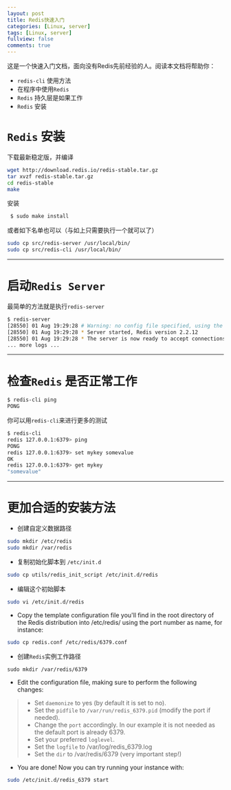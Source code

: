 ```yaml
---
layout: post
title: Redis快速入门
categories: [Linux, server]
tags: [Linux, server]
fullview: false
comments: true
---
```



这是一个快速入门文档，面向没有Redis先前经验的人。阅读本文档将帮助你：
* `redis-cli` 使用方法
* 在程序中使用`Redis`
* `Redis` 持久层是如果工作
* `Redis` 安装

# `Redis` 安装

下载最新稳定版，并编译
```sh
wget http://download.redis.io/redis-stable.tar.gz
tar xvzf redis-stable.tar.gz
cd redis-stable
make
```


安装

```sh
 $ sudo make install
```

或者如下名单也可以（与如上只需要执行一个就可以了）
```sh
sudo cp src/redis-server /usr/local/bin/
sudo cp src/redis-cli /usr/local/bin/
```

---

# 启动`Redis Server`

最简单的方法就是执行`redis-server`
```sh
$ redis-server
[28550] 01 Aug 19:29:28 # Warning: no config file specified, using the default config. In order to specify a config file use 'redis-server /path/to/redis.conf'
[28550] 01 Aug 19:29:28 * Server started, Redis version 2.2.12
[28550] 01 Aug 19:29:28 * The server is now ready to accept connections on port 6379
... more logs ...
```

---
# 检查`Redis` 是否正常工作
```sh
$ redis-cli ping
PONG
```

你可以用`redis-cli`来进行更多的测试
```sh
$ redis-cli                                                                
redis 127.0.0.1:6379> ping
PONG
redis 127.0.0.1:6379> set mykey somevalue
OK
redis 127.0.0.1:6379> get mykey
"somevalue"
```

---
# 更加合适的安装方法
* 创建自定义数据路径
```sh
sudo mkdir /etc/redis
sudo mkdir /var/redis
```


* 复制初始化脚本到 `/etc/init.d`
```sh
sudo cp utils/redis_init_script /etc/init.d/redis
```

* 编辑这个初始脚本
```sh
sudo vi /etc/init.d/redis
```

* Copy the template configuration file you'll find in the root directory of the Redis distribution into /etc/redis/ using the port number as name, for instance:
```sh
sudo cp redis.conf /etc/redis/6379.conf
```

* 创建`Redis`实例工作路径
```
sudo mkdir /var/redis/6379
```

* Edit the configuration file, making sure to perform the following changes:
> * Set `daemonize` to yes (by default it is set to no).
> * Set the `pidfile` to `/var/run/redis_6379.pid` (modify the port if needed).
> * Change the `port` accordingly. In our example it is not needed as the default port is already 6379.
> * Set your preferred `loglevel`.
> * Set the `logfile` to /var/log/redis_6379.log
> * Set the `dir` to /var/redis/6379 (very important step!)

* You are done! Now you can try running your instance with:
```sh
sudo /etc/init.d/redis_6379 start
```